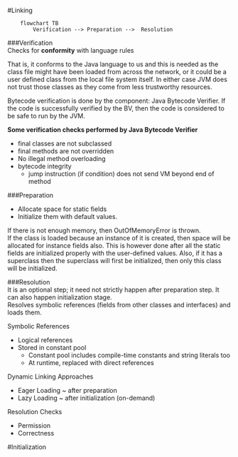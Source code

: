 #Linking  

```mermaid
    flowchart TB  
        Verification --> Preparation -->  Resolution  
```

###Verification  
Checks for __conformity__ with language rules  

That is, it conforms to the Java language to us and this is needed as the class file might have been
loaded from across the network, or it could be a user defined class from the local file system itself.
In either case JVM does not trust those classes as they come from less trustworthy resources.   

Bytecode verification is done by the component: Java Bytecode Verifier. If the code is successfully verified by the BV, 
then the code is considered to be safe to run by the JVM. 


**Some verification checks performed by Java Bytecode Verifier**   
 
 - final classes are not subclassed
 - final methods are not overridden
 - No illegal method overloading
 - bytecode integrity
   - jump instruction (if condition) does not send VM beyond end of method   


###Preparation  
 - Allocate space for static fields 
 - Initialize them with default values.  

If there is not enough memory, then OutOfMemoryError is thrown.  
If the class is loaded because an instance of it is created, then space will be allocated for instance fields also. This
is however done after all the static fields are initialized properly with the user-defined values. Also, if it has a 
superclass then the superclass will first be initialized, then only this class will be initialized.  

###Resolution  
It is an optional step; it need not strictly happen after preparation step. It can also happen initialization stage.  
Resolves symbolic references (fields from other classes and interfaces) and loads them.  

Symbolic References  
 - Logical references
 - Stored in constant pool  
   - Constant pool includes compile-time constants and string literals too  
   - At runtime, replaced with direct references  

Dynamic Linking Approaches  
 - Eager Loading ~ after preparation
 - Lazy Loading ~ after initialization (on-demand)

Resolution Checks  
 - Permission
 - Correctness




#Initialization
